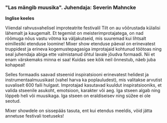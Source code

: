 ### "Las mängib muusika". Juhendaja: Severin Mahncke

**Inglise keeles**

Viiendal rahvusvahelisel improteatrite festivalil Tilt on au võõrustada
külalisi lähemalt ja kaugemalt. Et tegemist on meisterimprotajatega, on
nad rõõmuga nõus vastu võtma ka väljakutseid, mis suuremad kui lihtsalt
eimillestki etenduse loomine! Mixer show etenduse päeval on erinevatest
truppidest ja erineva kogemustepagasiga improtajaid kohtunud töötoas ning
seal juhendaja abiga ette valmistanud õhtul lavale jõudva formaadi. Nii et
enam värskemaks minna ei saa! Kuidas see kõik neil õnnestub, näeb juba kohapeal!

Selles formaadis saavad stseenid inspiratsiooni erinevatest helidest ja
instrumentaalmuusikast (vahel harva ka poplauludest), mis valitakse arvutist
suvaliselt 600 faili hulgast. Improtajad kasutavad kuuldut inspiratsiooniks,
et valida stseenile asukoht, emotsioon, karakter või aeg. Iga stseen algab ning
lõppeb heli või muusikaga. Iga stseen on eraldiseisev ning süžee ei ole seotud. 

Mixer showdele on sissepääs tasuta, ent kui etendus meeldis, võid jätta annetuse
festivali toetuseks!